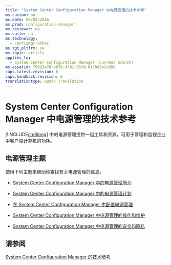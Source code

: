 ```yaml
---
title: "System Center Configuration Manager 中电源管理的技术参考"
ms.custom: na
ms.date: 09/02/2016
ms.prod: configuration-manager
ms.reviewer: na
ms.suite: na
ms.technology: 
  - configmgr-other
ms.tgt_pltfrm: na
ms.topic: article
applies_to: 
  - System Center Configuration Manager (current branch)
ms.assetid: 79923a78-b076-4781-86f8-6178e5e1c892
caps.latest.revision: 6
caps.handback.revision: 6
translationtype: Human Translation
---
```

# System Center Configuration Manager 中电源管理的技术参考
[!INCLUDE[cm6long](../LocTest/includes/cm6long_md.md)] 中的电源管理提供一组工具和资源，可用于管理和监视企业中客户端计算机的功耗。  
  
## 电源管理主题  
 使用下列主题来帮助你查找有关电源管理的信息。  
  
-   [System Center Configuration Manager 中的电源管理简介](../LocTest/Introduction-to-power-management-in-System-Center-Configuration-Manager.md)  
  
-   [System Center Configuration Manager 中的电源管理计划](../LocTest/Planning-for-power-management-in-System-Center-Configuration-Manager.md)  
  
-   [在 System Center Configuration Manager 中配置电源管理](../LocTest/Configuring-power-management-in-System-Center-Configuration-Manager.md)  
  
-   [System Center Configuration Manager 中电源管理的操作和维护](../LocTest/Operations-and-maintenance-for-power-management-in-System-Center-Configuration-Manager.md)  
  
-   [System Center Configuration Manager 中电源管理的安全和隐私](../LocTest/Security-and-privacy-for-power-management-in-System-Center-Configuration-Manager.md)  
  
## 请参阅  
 [System Center Configuration Manager 的技术参考](../LocTest/Technical-reference-for-System-Center-Configuration-Manager.md)